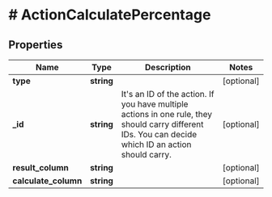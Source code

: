 # # ActionCalculatePercentage

## Properties

Name | Type | Description | Notes
------------ | ------------- | ------------- | -------------
**type** | **string** |  | [optional]
**_id** | **string** | It&#39;s an ID of the action.  If you have multiple actions in one rule, they should carry different IDs.  You can decide which ID an action should carry. | [optional]
**result_column** | **string** |  | [optional]
**calculate_column** | **string** |  | [optional]

